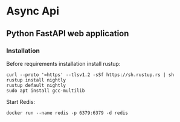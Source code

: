 # Async Api
## Python FastAPI web application
### Installation
Before requirements installation install rustup:
```
curl --proto '=https' --tlsv1.2 -sSf https://sh.rustup.rs | sh
rustup install nightly
rustup default nightly
sudo apt install gcc-multilib
```
Start Redis:
```
docker run --name redis -p 6379:6379 -d redis
```
